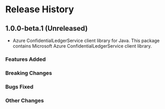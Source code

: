 # Release History

## 1.0.0-beta.1 (Unreleased)

- Azure ConfidentialLedgerService client library for Java. This package contains Microsoft Azure ConfidentialLedgerService client library.

### Features Added

### Breaking Changes

### Bugs Fixed

### Other Changes
